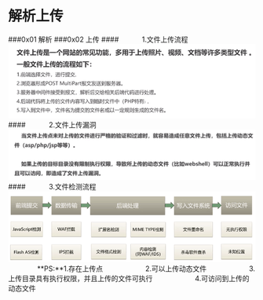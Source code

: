 # 解析上传
###0x01 解析
###0x02 上传
####&nbsp;&nbsp;&nbsp;&nbsp;&nbsp;&nbsp;&nbsp;&nbsp;&nbsp;&nbsp;&nbsp;&nbsp;1.文件上传流程
![](/assets/1.png)
####&nbsp;&nbsp;&nbsp;&nbsp;&nbsp;&nbsp;&nbsp;&nbsp;&nbsp;&nbsp;&nbsp;&nbsp;2.文件上传漏洞
![](/assets/10657CE2A431C6874A8C243786ACDDDA.png)
####&nbsp;&nbsp;&nbsp;&nbsp;&nbsp;&nbsp;&nbsp;&nbsp;&nbsp;&nbsp;&nbsp;&nbsp;3.文件检测流程
![](/assets/5CF6B9DB4278738F18B4E81FA6088146.png)
&nbsp;&nbsp;&nbsp;&nbsp;&nbsp;&nbsp;&nbsp;&nbsp;&nbsp;&nbsp;&nbsp;&nbsp;&nbsp;&nbsp;&nbsp;**PS:**1.存在上传点
&nbsp;&nbsp;&nbsp;&nbsp;&nbsp;&nbsp;&nbsp;&nbsp;&nbsp;&nbsp;&nbsp;&nbsp;&nbsp;&nbsp;&nbsp;&nbsp;&nbsp;&nbsp;&nbsp;&nbsp;&nbsp;2.可以上传动态文件
&nbsp;&nbsp;&nbsp;&nbsp;&nbsp;&nbsp;&nbsp;&nbsp;&nbsp;&nbsp;&nbsp;&nbsp;&nbsp;&nbsp;&nbsp;&nbsp;&nbsp;&nbsp;&nbsp;&nbsp;&nbsp;3.上传目录具有执行权限，并且上传的文件可执行
&nbsp;&nbsp;&nbsp;&nbsp;&nbsp;&nbsp;&nbsp;&nbsp;&nbsp;&nbsp;&nbsp;&nbsp;&nbsp;&nbsp;&nbsp;&nbsp;&nbsp;&nbsp;&nbsp;&nbsp;&nbsp;4.可访问到上传的动态文件







